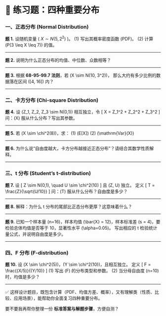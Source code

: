 
# 📘 练习题：四种重要分布

### **一、正态分布 (Normal Distribution)**

**题 1.**
设随机变量 ( $X \sim N(5, 2^2)$ )。
(1) 写出其概率密度函数 (PDF)。
(2) 计算 (P(3 \leq X \leq 7)) 的值。

---

**题 2.**
说明为什么正态分布的均值、中位数、众数相等？

---

**题 3.**
根据 **68-95-99.7 法则**，若 (X \sim N(10, 3^2))，
那么大约有多少比例的数据落在区间 ([4, 16]) 内？

---

### **二、卡方分布 (Chi-square Distribution)**

**题 4.**
设 (Z_1, Z_2, Z_3 \sim N(0,1)) 相互独立，令
[
X = Z_1^2 + Z_2^2 + Z_3^2
]
问：(X) 服从什么分布？写出其参数。

---

**题 5.**
若 (X \sim \chi^2(8))，求：
(1) (E[X])
(2) (\mathrm{Var}(X))

---

**题 6.**
为什么说“自由度越大，卡方分布越接近正态分布”？请结合其数学性质解释。

---

### **三、t 分布 (Student’s t-distribution)**

**题 7.**
设
[
Z \sim N(0,1), \quad U \sim \chi^2(10)
]
且 (Z, U) 独立。
定义
[
T = \frac{Z}{\sqrt{U/10}}
]
问：(T) 服从什么分布？自由度是多少？

---

**题 8.**
解释：为什么 t 分布的尾部比正态分布更厚？这意味着什么？

---

**题 9.**
已知一个样本量 (n=16)，样本均值 (\bar{X} = 12)，样本标准差 (s = 4)，要检验总体均值是否等于 10，显著性水平 (\alpha=0.05)。
写出相应的 t 检验统计量公式，并说明自由度是多少。

---

### **四、F 分布 (F-distribution)**

**题 10.**
设 (X \sim \chi^2(5))，(Y \sim \chi^2(10))，且相互独立。
定义
[
F = \frac{(X/5)}{(Y/10)}
]
(1) 写出 (F) 的分布类型和参数。
(2) 当分母自由度 (n=10) 时，均值是多少？

---

✅ 这样设计题目，既包含计算（PDF、均值方差、概率），又有理解类（性质、比较、应用场景），能帮助你全面复习四种重要分布。

要不要我再帮你整理一份 **标准答案与解题步骤**，方便自测？
